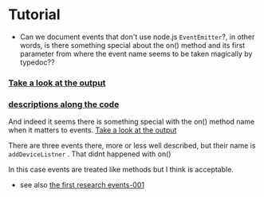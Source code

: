 # Tutorial

 * Can we document events that don't use node.js `EventEmitter`?, in other words, is there something special about the on() method and its first parameter from where the event name seems to be taken magically by typedoc??


### [Take a look at the output](interfaces/igenericdeviceeventsource.html) 

### [descriptions along the code](docco/src/index.html)

And indeed it seems there is something special with the on() method name when it matters to events. [Take a look at the output](../interfaces/igenericdeviceeventsource.html) 

There are three events there, more or less well described, but their name is `addDeviceListner`  . That didnt happened with on()

In this case events are treated like methods but I think is acceptable. 


 * see also [the first research events-001](../../events-001/docs/index.html)



<!-- ### [final typedoc output](interfaces/idownloadeventemitter.html#on)

### [tutorial along in the code](docco/src/index.html) 

explaining my thoughts and experiments while I was implementing this. Hope can be useful to JavaScripters entering the world of typescript&typedoc like me



# Conclusion

typedoc seems to be very adapted to typescript and typescript interfaces. In the past I tried to document my classes not interfaces, and there I was not able of, for example overload the on() method. Seems that if you use interfaces and method overloading to exactly describe your APIs it behaves very well. 


# TODO

 * I'm still not able to document something like "this method triggers the events A, B, C of this or other class
 * I Still dont understand if there is something special with the `on()` method or if the same typedoc behavior will happen with other methods.  -->



